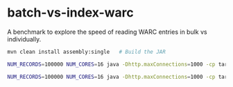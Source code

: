 # batch-vs-index-warc

A benchmark to explore the speed of reading WARC entries in bulk vs individually.

```bash
mvn clean install assembly:single   # Build the JAR
```

```bash
NUM_RECORDS=100000 NUM_CORES=16 java -Dhttp.maxConnections=1000 -cp target/batch-vs-index-warc-1.0-SNAPSHOT-jar-with-dependencies.jar com.code402.Single

NUM_RECORDS=100000 NUM_CORES=16 java -Dhttp.maxConnections=1000 -cp target/batch-vs-index-warc-1.0-SNAPSHOT-jar-with-dependencies.jar com.code402.Batch
```
